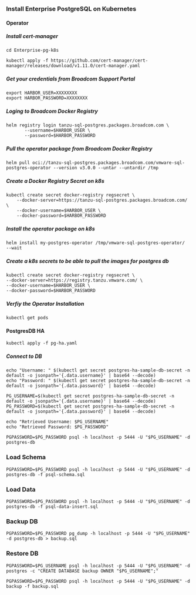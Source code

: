 ### Install Enterprise PostgreSQL on Kubernetes

#### Operator

##### Install cert-manager

```
cd Enterprise-pg-k8s  
```

```shell
kubectl apply -f https://github.com/cert-manager/cert-manager/releases/download/v1.11.0/cert-manager.yaml
```

##### Get your credentials from Broadcom Support Portal

```
export HARBOR_USER=XXXXXXXX
export HARBOR_PASSWORD=XXXXXXXX
```


##### Loging to Broadcom Docker Registry 

```shell
helm registry login tanzu-sql-postgres.packages.broadcom.com \
       --username=$HARBOR_USER \
       --password=$HARBOR_PASSWORD
```

##### Pull the operator package from Broadcom Docker Registry 

```shell
helm pull oci://tanzu-sql-postgres.packages.broadcom.com/vmware-sql-postgres-operator --version v3.0.0 --untar --untardir /tmp
```

##### Create a Docker Registry Secret on k8s

```shell
kubectl create secret docker-registry regsecret \
    --docker-server=https://tanzu-sql-postgres.packages.broadcom.com/ \
    --docker-username=$HARBOR_USER \
    --docker-password=$HARBOR_PASSWORD 
```

##### Install the operator package on k8s 

```shell
helm install my-postgres-operator /tmp/vmware-sql-postgres-operator/  --wait
```

##### Create a k8s secrets to be able to pull the images for postgres db

```shell
kubectl create secret docker-registry regsecret \
--docker-server=https://registry.tanzu.vmware.com/ \
--docker-username=$HARBOR_USER \
--docker-password=$HARBOR_PASSWORD
```

##### Verfiy the Operator Installation 

```shell
kubectl get pods 
```


#### PostgresDB HA

```shell
kubectl apply -f pg-ha.yaml
```


##### Connect to DB

```
echo "Username: " $(kubectl get secret postgres-ha-sample-db-secret -n default -o jsonpath='{.data.username}' | base64 --decode)
echo "Password: " $(kubectl get secret postgres-ha-sample-db-secret -n default -o jsonpath='{.data.password}' | base64 --decode)
```


```
PG_USERNAME=$(kubectl get secret postgres-ha-sample-db-secret -n default -o jsonpath='{.data.username}' | base64 --decode)
PG_PASSWORD=$(kubectl get secret postgres-ha-sample-db-secret -n default -o jsonpath='{.data.password}' | base64 --decode)

echo "Retrieved Username: $PG_USERNAME"
echo "Retrieved Password: $PG_PASSWORD"
```

```
PGPASSWORD=$PG_PASSWORD psql -h localhost -p 5444 -U "$PG_USERNAME" -d postgres-db
```



### Load Schema

```
PGPASSWORD=$PG_PASSWORD psql -h localhost -p 5444 -U "$PG_USERNAME" -d postgres-db -f psql-schema.sql
```


### Load Data

```
PGPASSWORD=$PG_PASSWORD psql -h localhost -p 5444 -U "$PG_USERNAME" -d postgres-db -f psql-data-insert.sql
```


### Backup  DB

```
PGPASSWORD=$PG_PASSWORD pg_dump -h localhost -p 5444 -U "$PG_USERNAME" -d postgres-db > backup.sql
```



### Restore DB


```
PGPASSWORD=$PG_USERNAME psql -h localhost -p 5444 -U "$PG_USERNAME" -d postgres -c "CREATE DATABASE backup OWNER "$PG_USERNAME";"
```



```
PGPASSWORD=$PG_PASSWORD psql -h localhost -p 5444 -U "$PG_USERNAME" -d backup -f backup.sql
```